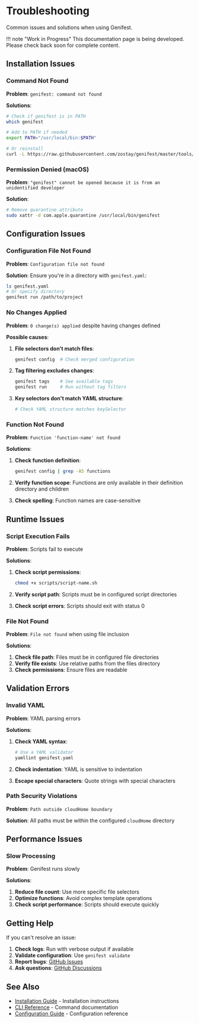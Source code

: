 # Troubleshooting

Common issues and solutions when using Genifest.

!!! note "Work in Progress"
    This documentation page is being developed. Please check back soon for complete content.

## Installation Issues

### Command Not Found

**Problem**: `genifest: command not found`

**Solutions**:
```bash
# Check if genifest is in PATH
which genifest

# Add to PATH if needed
export PATH="/usr/local/bin:$PATH"

# Or reinstall
curl -L https://raw.githubusercontent.com/zostay/genifest/master/tools/install.sh | sh
```

### Permission Denied (macOS)

**Problem**: `"genifest" cannot be opened because it is from an unidentified developer`

**Solution**:
```bash
# Remove quarantine attribute
sudo xattr -d com.apple.quarantine /usr/local/bin/genifest
```

## Configuration Issues

### Configuration File Not Found

**Problem**: `Configuration file not found`

**Solution**: Ensure you're in a directory with `genifest.yaml`:
```bash
ls genifest.yaml
# Or specify directory
genifest run /path/to/project
```

### No Changes Applied

**Problem**: `0 change(s) applied` despite having changes defined

**Possible causes**:
1. **File selectors don't match files**:
   ```bash
   genifest config  # Check merged configuration
   ```

2. **Tag filtering excludes changes**:
   ```bash
   genifest tags    # See available tags
   genifest run     # Run without tag filters
   ```

3. **Key selectors don't match YAML structure**:
   ```bash
   # Check YAML structure matches keySelector
   ```

### Function Not Found

**Problem**: `Function 'function-name' not found`

**Solutions**:
1. **Check function definition**:
   ```bash
   genifest config | grep -A5 functions
   ```

2. **Verify function scope**: Functions are only available in their definition directory and children

3. **Check spelling**: Function names are case-sensitive

## Runtime Issues

### Script Execution Fails

**Problem**: Scripts fail to execute

**Solutions**:
1. **Check script permissions**:
   ```bash
   chmod +x scripts/script-name.sh
   ```

2. **Verify script path**: Scripts must be in configured script directories

3. **Check script errors**: Scripts should exit with status 0

### File Not Found

**Problem**: `File not found` when using file inclusion

**Solutions**:

1. **Check file path**: Files must be in configured file directories
2. **Verify file exists**: Use relative paths from the files directory
3. **Check permissions**: Ensure files are readable

## Validation Errors

### Invalid YAML

**Problem**: YAML parsing errors

**Solutions**:

1. **Check YAML syntax**:
   ```bash
   # Use a YAML validator
   yamllint genifest.yaml
   ```

2. **Check indentation**: YAML is sensitive to indentation
3. **Escape special characters**: Quote strings with special characters

### Path Security Violations

**Problem**: `Path outside cloudHome boundary`

**Solution**: All paths must be within the configured `cloudHome` directory

## Performance Issues

### Slow Processing

**Problem**: Genifest runs slowly

**Solutions**:

1. **Reduce file count**: Use more specific file selectors
2. **Optimize functions**: Avoid complex template operations
3. **Check script performance**: Scripts should execute quickly

## Getting Help

If you can't resolve an issue:

1. **Check logs**: Run with verbose output if available
2. **Validate configuration**: Use `genifest validate`
3. **Report bugs**: [GitHub Issues](https://github.com/zostay/genifest/issues)
4. **Ask questions**: [GitHub Discussions](https://github.com/zostay/genifest/discussions)

## See Also

- [Installation Guide](../getting-started/installation.md) - Installation instructions
- [CLI Reference](../user-guide/cli-reference.md) - Command documentation
- [Configuration Guide](../user-guide/configuration.md) - Configuration reference
